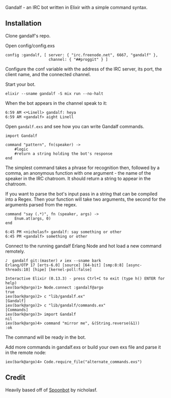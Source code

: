 Gandalf - an IRC bot written in Elixir with a simple command syntax.

## Installation

Clone gandalf's repo.

Open config/config.exs 

```
config :gandalf, [ server: { "irc.freenode.net", 6667, "gandalf" },
                   channel: { "##proggit" } ]
```
Configure the conf variable with the address of the IRC server, its port, the client name, 
and the connected channel.

Start your bot.

```
elixir --sname gandalf -S mix run --no-halt
```

When the bot appears in the channel speak to it:

```
6:59 AM <•Linell> gandalf: heya
6:59 AM <gandalf> aight Linell

```

Open `gandalf.exs` and see how you can write Gandalf commands.

```
import Gandalf

command "pattern", fn(speaker) -> 
    #logic
    #return a string holding the bot's response
end
```
The simplest command takes a phrase for recognition then, followed by a comma, an anonymous 
function with one argument - the name of the speaker in the IRC chatroom. It should return a 
string to appear in the chatroom.

If you want to parse the bot's input pass in a string that can be compiled into a Regex. 
Then your function will take two arguments, the second for the arguments parsed from the 
regex.

```
command "say (.*)", fn (speaker, args) -> 
    Enum.at(args, 0) 
end
```

```
6:45 PM <nicholasf> gandalf: say something or other
6:45 PM <gandalf> something or other
````

Connect to the running gandalf Erlang Node and hot load a new command remotely.

```
♪  gandalf git:(master) ✗ iex --sname bark
Erlang/OTP 17 [erts-6.0] [source] [64-bit] [smp:8:8] [async-threads:10] [hipe] [kernel-poll:false]

Interactive Elixir (0.13.3) - press Ctrl+C to exit (type h() ENTER for help)
iex(bark@argo)1> Node.connect :gandalf@argo
true
iex(bark@argo)2> c "lib/gandalf.ex"
[Gandalf]
iex(bark@argo)2> c "lib/gandalf/commands.ex"
[Commands]
iex(bark@argo)3> import Gandalf
nil
iex(bark@argo)4> command "mirror me", &(String.reverse(&1))
:ok

```

The command will be ready in the bot. 

Add more commands in gandalf.exs or build your own exs file and parse it in the remote node:

```
iex(bark@argo)4> Code.require_file("alternate_commands.exs") 
```

## Credit

Heavily based off of [Spoonbot](https://github.com/nicholasf/spoonbot) by nicholasf.

